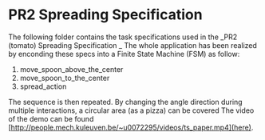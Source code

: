 # PR2 Spreading Specification

The following folder contains the task specifications used in the _PR2 (tomato) Spreading Specification _
The whole application has been realized by enconding these specs into a Finite State Machine (FSM) as follow:

  1. move_spoon_above_the_center
  2. move_spoon_to_the_center
  3. spread_action

The sequence is then repeated. By changing the angle direction during multiple interactions,
 a circular area (as a pizza) can be covered
The video of the demo can be found [http://people.mech.kuleuven.be/~u0072295/videos/ts_paper.mp4](here).
